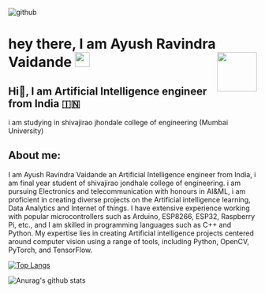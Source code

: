  ![github](https://img.shields.io/badge/GitHub-000000?style=for-the-badge&logo=GitHub&logoColor=white&align="right")
<h1>
  hey there, I am Ayush Ravindra Vaidande
  
  <img src="https://media.giphy.com/media/hvRJCLFzcasrR4ia7z/giphy.gif" width="30px"/>
  
  <img src="https://media.giphy.com/media/XO8RMtRaK73isIt0i2/giphy.gif" width="80" align="right"/>
</h1> 

## Hi👋, I am Artificial Intelligence engineer from India 🇮🇳   
 i am studying in shivajirao jhondale college of engineering (Mumbai University)
 
## About me:

I am Ayush Ravindra Vaidande an Artificial Intelligence engineer from India, i am final year student of shivajirao jondhale college of engineering. i am pursuing Electronics and telecommunication with honours in AI&ML, i am  proficient in creating diverse projects on the Artificial intelligence learning, Data Analytics and Internet of things. I have extensive experience working with popular microcontrollers such as Arduino, ESP8266, ESP32, Raspberry Pi, etc., and I am skilled in programming languages such as C++ and Python. My expertise lies in creating Artificial intelligence projects centered around computer vision using a range of tools, including Python, OpenCV, PyTorch, and TensorFlow.




[![Top Langs](https://github-readme-stats.vercel.app/api/top-langs/?username=THEIOTGUY&langs_count=8)](https://github.com/anuraghazra/github-readme-stats)


![Anurag's github stats](https://github-readme-stats.vercel.app/api?username=THEIOTGUY)
